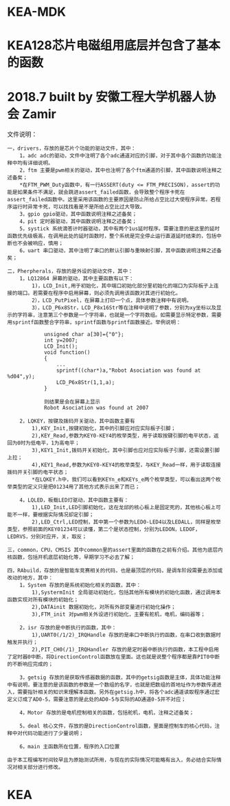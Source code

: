 # KEA-MDK

# KEA128芯片电磁组用底层并包含了基本的函数
# 2018.7 built by 安徽工程大学机器人协会 Zamir

文件说明：

	一，drivers，存放的是芯片个功能的驱动文件，其中：
		1，adc adc的驱动，文件中注明了各个adc通道对应的引脚，对于其中各个函数的功能注释中均有详细说明。
		2，ftm 主要是pwm相关的驱动，其中也注明了各个ftm通道的引脚，其中函数说明注释之述备矣；
		*在FTM_PWM_Duty函数中，有一行ASSERT(duty <= FTM_PRECISON)，assert的功能是如果条件不满足，就会跳进assert_failed函数，会导致整个程序卡死在assert_failed函数中。这里采用该函数的主要原因是防止所给占空比过大使程序异常。若程序运行时异常卡死，可以找找看是不是所给占空比过大导致。
		3，gpio gpio驱动，其中函数说明注释之述备矣；
		4，pit 定时器驱动，其中函数说明注释之述备矣；
		5，systick 系统滴答计时器驱动，其中有两个1us延时程序。需要注意的是这里的延时函数优先级极高，在调用此处的延时函数时，整个系统是完全停止运行直道延时结束的，包括中断也不会被响应，慎用；
		6，uart 串口驱动，其中注明了串口的默认引脚与重映射引脚，其中函数说明注释之述备矣；

	二，Pherpherals，存放的是外设的驱动文件，其中：
		1，LQ12864 屏幕的驱动，其中主要函数有以下：
			1)，LCD_Init,用于初始化，其中端口初始化部分里初始化的端口为实际板子上连接的端口。若需要在程序中启用屏幕，则必须先调用该函数对其进行初始化。
			2），LCD_PutPixel，在屏幕上打印一个点，具体参数注释中有说明。
			3），LCD_P6x8Str，LCD_P8x16Str等在注释中说明了参数，分别为xy坐标以及显示的字符串，注意第三个参数是一个字符串，也就是一个字符数组。如需要显示特定参数，需要用sprintf函数整合字符串，sprintf函数与printf函数接近。举例说明：
			
				unsigned char a[30]={"0"};
				int y=2007;
				LCD_Init();
				void function()
				{
					...
					sprintf((char*)a,"Robot Asociation was found at %d04",y);
					LCD_P6x8Str(1,1,a);
				}

				则结果是会在屏幕上显示 
				Robot Asociation was found at 2007

		2，LQKEY，按键及拨码开关驱动，其中函数主要有
			1),KEY_Init,按键初始化，其中的引脚应对应实际板子引脚；
			2),KEY_Read,参数为KEY0-KEY4的枚举类型，用于读取按键引脚的电平状态，返回为0时为低电平，1为高电平；
			3),KEY1_Init,拨码开关初始化，其中引脚也应对应实际板子引脚，还需设置引脚上拉；
			4),KEY1_Read,参数为KEY0-KEY4的枚举类型，与KEY_Read一样，用于读取连接拨码开关引脚的电平状态；
			*在LQKEY.h中，我们可以看到KEYn_e和KEYs_e两个枚举类型，可以看出这两个枚举类型的定义只是把01234用了其他方式表示出来了而已；

		4，LQLED，板载LED灯驱动，其中函数主要有：
			1),LED_Init,LED引脚初始化，这在龙邱的核心板上是固定死的，其他核心板上可能不一样，要根据实际情况却定引脚；
			2),LED_Ctrl,LED控制，其中第一个参数为LED0-LED4以及LEDALL，同样是枚举类型，参照前面的KEY01234可以读懂，第二个是状态控制，分别为LEDON，LEDOF，LEDRVS，分别对应开，关，取反；
		
	三，common，CPU，CMSIS 其中common里的assert里面的函数在之前有介绍。其他为底层内核函数，包括开机底层初始化等，早期学习不必去了解；

	四，RAbuild，存放的是智能车竞赛相关的代码，也是最顶层的代码，是调车阶段需要去添加或改动的地方，其中：
		1，System 存放的是系统初始化相关的函数，其中：
			1),SystermInit 全局驱动初始化，包括其他所有模块的初始化函数，通过调用本函数实现对所有模块的初始化；
			2),DATAinit 数据初始化，对所有外部变量进行初始化操作；
			3),FTM_init 对pwm相关外设进行初始化，主要有舵机，电机，编码器等；
	
		2，isr 存放的是中断执行的函数，其中：
			1),UART0(/1/2)_IRQHandle 存放的是串口中断执行的函数，在串口收到数据时触发并执行；
			2),PIT_CH0(/1)_IRQHandler 存放的是定时器中断执行的函数，本工程中启用了定时器0中断，将DirectionControl函数放在里面。这也就是说整个程序都是靠PIT0中断的不断响应完成的；
	
		3，getsig 存放的是获取传感器数据的函数，其中的getsig函数是主体，具体功能注释中有说明，要注意的是该函数的参数是一个数组的名字，也就是把数组的首地址作为参数传递进入，需要指针相关的知识来理解本函数。另外在getsig.h中，将各个adc通道读取程序通过宏定义订成了AD0-5，需要注意的是此处的AD0-5与实际的AD通道0-5并不对应；
		
		4，Motor 存放的是电机控制相关的函数，包括舵机，电机，注释之述备矣；

		5，deal 核心文件，存放的是DirectionControl函数，里面是控制车的核心代码，注释中对代码功能进行了少量说明；

		6，main 主函数所在位置，程序的入口位置
	
	由于本工程编写时间较早且为原始测试所用，与现在的实际情况可能略有出入，务必结合实际情况对相关部分进行修改。
# KEA
